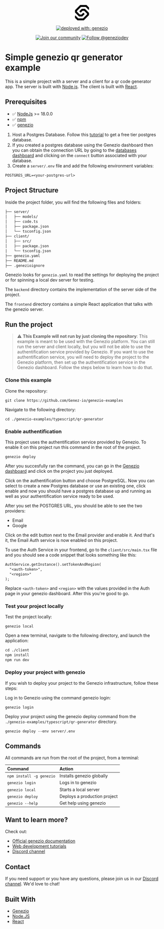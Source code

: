 <div align="center"> <a href="https://genezio.com/"></a>
<img alt="genezio logo" src="https://github.com/genez-io/graphics/raw/HEAD/svg/Icon_Genezio_Black.svg" style="max-height: 50px;">

</div>

<div align="center">

[![deployed with: genezio](https://img.shields.io/badge/deployed_with-genezio-6742c1.svg?labelColor=62C353&style=flat)](https://github.com/genez-io/genezio)

[![Join our community](https://img.shields.io/discord/1024296197575422022?style=social&label=Join%20our%20community%20&logo=discord&labelColor=6A7EC2)](https://discord.gg/uc9H5YKjXv)
[![Follow @geneziodev](https://img.shields.io/twitter/url/https/twitter.com/geneziodev.svg?style=social&label=Follow%20%40geneziodev)](https://twitter.com/geneziodev)

</div>

# Simple genezio qr generator example

This is a simple project with a server and a client for a qr code generator app. The server is built with [Node.js](https://nodejs.org/en/). The client is built with [React](https://reactjs.org/).

## Prerequisites

- ✅ [NodeJs](https://nodejs.org) >= 18.0.0
- ✅ [npm](https://www.npmjs.com/)
- ✅ [genezio](https://genezio.com/)

1. Host a Postgres Database. Follow this [tutorial](https://genezio.com/docs/features/databases) to get a free tier postgres database.
2. If you created a postgres database using the Genezio dashboard then you can obtain the connection URL by going to the [databases dashboard](https://app.genez.io/databases/) and clicking on the `connect` button associated with your database.
3. Create a `server/.env` file and add the following environment variables:

```env
POSTGRES_URL=<your-postgres-url>
```

## Project Structure

Inside the project folder, you will find the following files and folders:

```
├── server/
│   ├── models/
│   ├── code.ts
│   ├── package.json
│   └── tsconfig.json
├── client/
│   ├── src/
│   ├── package.json
|   └── tsconfig.json
├── genezio.yaml
├── README.md
├── .genezioignore
```

Genezio looks for `genezio.yaml` to read the settings for deploying the project or for spinning a local dev server for testing.

The `backend` directory contains the implementation of the server side of the project.

The `frontend` directory contains a simple React application that talks with the genezio server.

## Run the project

> :warning: **This Example will not run by just cloning the repository**: This example is meant to be used with the Genezio platform. You can still run the server and client locally, but you will not be able to use the authentification service provided by Genezio. If you want to use the authentification service, you will need to deploy the project to the Genezio platform, then set up the authentification service in the Genezio dashboard. Follow the steps below to learn how to do that.

### Clone this example

Clone the repository:

```
git clone https://github.com/Genez-io/genezio-examples
```

Navigate to the following directory:

```
cd ./genezio-examples/typescript/qr-generator
```

### Enable authentification

This project uses the authentification service provided by Genezio. To enable it on this project run this command in the root of the project.

```
genezio deploy
```

After you succesfully ran the command, you can go in the [Genezio dashboard](https://app.genez.io/dashboard) and click on the project you just deployed.

Click on the authentification button and choose PostgreSQL. Now you can select to create a new Postgres database or use an existing one, click enable and now you should have a postgres database up and running as well as your authentification service ready to be used.

After you set the POSTGRES URL, you should be able to see the two providers:

- Email
- Google

Click on the edit button next to the Email provider and enable it. And that's it, the Email Auth service is now enabled on this project.

To use the Auth Service in your frontend, go to the `client/src/main.tsx` file and you should see a code snippet that looks something like this:

```
AuthService.getInstance().setTokenAndRegion(
  "<auth-token>",
  "<region>"
);
```

Replace `<auth-token>` and `<region>` with the values provided in the Auth page in your genezio dashboard. After this you're good to go.

### Test your project locally

Test the project locally:

```
genezio local
```

Open a new terminal, navigate to the following directory, and launch the application:

```
cd ./client
npm install
npm run dev
```

### Deploy your project with genezio

If you wish to deploy your project to the Genezio infrastructure, follow these steps:

Log in to Genezio using the command genezio login:

```
genezio login
```

Deploy your project using the genezio deploy command from the `./genezio-examples/typescript/qr-generator` directory.

```
genezio deploy --env server/.env
```

## Commands

All commands are run from the root of the project, from a terminal:

| Command                  | Action                       |
| :----------------------- | :--------------------------- |
| `npm install -g genezio` | Installs genezio globally    |
| `genezio login`          | Logs in to genezio           |
| `genezio local`          | Starts a local server        |
| `genezio deploy`         | Deploys a production project |
| `genezio --help`         | Get help using genezio       |

## Want to learn more?

Check out:

- [Official genezio documentation](https://genezio.com/docs)
- [Web development tutorials](https://genezio.com/blog)
- [Discord channel](https://discord.gg/uc9H5YKjXv)

## Contact

If you need support or you have any questions, please join us in our [Discord channel](). We'd love to chat!

## Built With

- [Genezio](https://genezio.com/)
- [Node.JS](https://nodejs.org/en/)
- [React](https://reactjs.org/)

